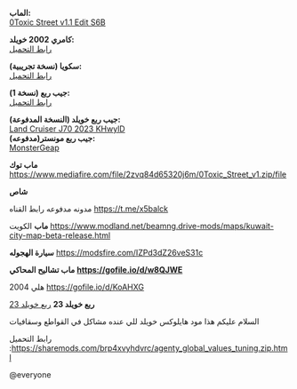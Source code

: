 **الماب:**  
[0Toxic Street v1.1 Edit S6B](https://www.mediafire.com/file/01hxc74s29uhkhb/0Toxic_Street_v1_1_edit_S6B.zip/file)  

**كامري 2002 خويلد:**  
[رابط التحميل](https://modsfire.com/1r1k5tQv0HAECd7)  

**سكويا (نسخة تجريبية):**  
[رابط التحميل](https://modsfire.com/mgWhU2pFt3Bfm5i)  

**جيب ربع (نسخة 1):**  
[رابط التحميل](https://modsfire.com/YfhEN8Whfdq64Nm)  

**جيب ربع خويلد (النسخة المدفوعة):**  
[Land Cruiser J70 2023 KHwylD](https://sharemods.com/p5288k2dgc9j/Land_Cruiser_j70_2023_KHwylD.zip.html)  
**جيب ربع مونستر(مدفوعه):**  
[MonsterGeap](https://www.dropbox.com/scl/fi/b6rosv4tp47sulz37xp8y/monster_j70.zip?rlkey=glx5eplulfkcms11x6lms9tg6&st=ukffnyxy&dl=1)

**ماب توك**
https://www.mediafire.com/file/2zvq84d65320j6m/0Toxic_Street_v1.zip/file

**شاص**


مدونه مدفوعه رابط القناه https://t.me/x5balck


**ماب** الكويت
https://www.modland.net/beamng.drive-mods/maps/kuwait-city-map-beta-release.html


**سيارة الهجوله**
https://modsfire.com/IZPd3dZ26veS31c


**ماب تشاليح المحاكي**
**https://gofile.io/d/w8QJWE**


هلي 2004
https://gofile.io/d/KoAHXG



**ربع خويلد 23**
[ربع خويلد 23](https://www.dropbox.com/scl/fi/pz8myd1miwj6ni3wec6qa/Land_Cruiser_j70_70Y_KHwyl.zip?rlkey=ema5fazes9pdo76bjlts447vd&st=j70uxmh5&dl=1)



السلام عليكم هذا مود هايلوكس خويلد 
للي عنده مشاكل في القواطع  وسقافيات

رابط التحميل :https://sharemods.com/brp4xvyhdvrc/agenty_global_values_tuning.zip.html


@everyone
